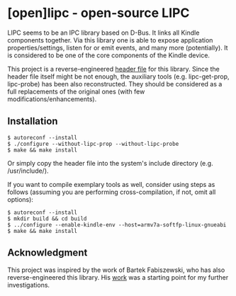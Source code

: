 [open]lipc - open-source LIPC
=============================

LIPC seems to be an IPC library based on D-Bus. It links all Kindle components together. Via this
library one is able to expose application properties/settings, listen for or emit events, and many
more (potentially). It is considered to be one of the core components of the Kindle device.

This project is a reverse-engineered [header file](/include/openlipc.h) for this library. Since
the header file itself might be not enough, the auxiliary tools (e.g. lipc-get-prop, lipc-probe)
has been also reconstructed. They should be considered as a full replacements of the original ones
(with few modifications/enhancements).


Installation
------------

	$ autoreconf --install
	$ ./configure --without-lipc-prop --without-lipc-probe
	$ make && make install

Or simply copy the header file into the system's include directory (e.g. /usr/include/).

If you want to compile exemplary tools as well, consider using steps as follows (assuming you are
performing cross-compilation, if not, omit all options):

	$ autoreconf --install
	$ mkdir build && cd build
	$ ../configure --enable-kindle-env --host=armv7a-softfp-linux-gnueabi
	$ make && make install


Acknowledgment
--------------

This project was inspired by the work of Bartek Fabiszewski, who has also reverse-engineered this
library. His [work](https://github.com/bfabiszewski/openlipc) was a starting point for my further
investigations.
